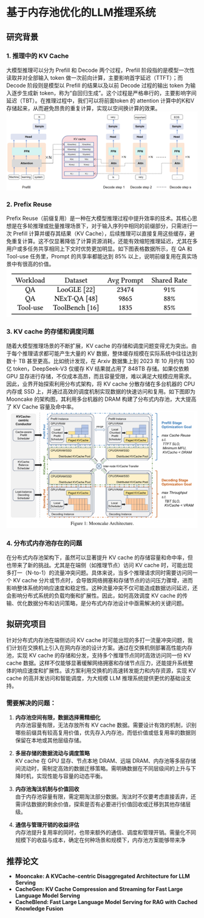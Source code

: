 # 基于内存池优化的LLM推理系统

## 研究背景

### 1. 推理中的 KV Cache
大模型推理可以分为 Prefill 和 Decode 两个过程，Prefill 阶段指的是模型一次性读取并对全部输入 token 做一次前向计算，主要影响首字延迟（TTFT）；而 Decode 阶段则是模型以 Prefill 的结果以及以前 Decode 过程的输出 token 为输入逐步生成新 token，称为“自回归生成”。这个过程是严格串行的，主要影响字间延迟（TBT）。在推理过程中，我们可以将前面token 的 attention 计算中的K和V存储起来，从而避免昂贵的重复计算，实现以空间换计算的效果。
![img](img1.png)

### 2. Prefix Reuse
Prefix Reuse（前缀复用）是一种在大模型推理过程中提升效率的技术。其核心思想是在多轮推理或批量推理场景下，对于输入序列中相同的前缀部分，只需进行一次 Prefill 计算并缓存其结果（KV Cache），后续推理可以直接复用这些缓存，避免重复计算。这不仅显著降低了计算资源消耗，还能有效缩短推理延迟，尤其在多用户或多任务共享相同上下文时优势更加明显。如下图表格数据所示，在 QA 和 Tool-use 任务里，Prompt 的共享率都能达到 85% 以上，说明前缀复用在真实场景中有很高的价值。
![img](img2.png)

### 3. KV cache 的存储和调度问题
随着大模型推理场景的不断扩展，KV cache 的存储和调度问题变得尤为突出。由于每个推理请求都可能产生大量的 KV 数据，整体缓存规模在实际系统中往往达到数十 TB 甚至更高。比如统计发现，在 Arxiv 数据集上到 2023 年 10 月约有 130 亿 token，DeepSeek-V3 仅缓存 KV 结果就占用了 848TB 存储。如果仅依赖 GPU 显存进行存储，不仅成本高昂，而且容量受限，难以满足大规模应用需求。因此，业界开始探索利用分布式架构，将 KV cache 分散存储在多台机器的 CPU 内存或 SSD 上，并通过高效的调度机制实现数据的快速访问和复用。如下图即为 Mooncake 的架构图，其利用多台机器的 DRAM 构建了分布式内存池，大大提高了 KV Cache 容量及命中率。
![img](img3.png)

### 4. 分布式内存池存在的问题
在分布式内存池架构下，虽然可以显著提升 KV cache 的存储容量和命中率，但也带来了新的挑战。尤其是在端侧（如推理节点）访问 KV cache 时，可能出现多打一（N-to-1）的流量冲突问题。具体来说，当多个推理请求同时需要访问同一个 KV cache 分片或节点时，会导致网络拥塞和存储节点的访问压力骤增，进而影响整体系统的响应速度和稳定性。这种流量冲突不仅可能造成数据访问延迟，还会影响分布式系统的负载均衡和扩展性。因此，如何高效调度 KV cache 的传输、优化数据分布和访问策略，是分布式内存池设计中亟需解决的关键问题。

## 拟研究项目

针对分布式内存池在端侧访问 KV cache 时可能出现的多打一流量冲突问题，我们计划在交换机上引入在网内存池的设计方案。通过在交换机侧部署高性能内存池，实现 KV cache 的存储和分发，支持多个推理节点同时高效访问同一份 KV cache 数据。这样不仅能够显著缓解网络拥塞和存储节点压力，还能提升系统整体的响应速度和扩展性。该方案利用交换机的高速转发能力和内存资源，实现 KV cache 的高并发访问和智能调度，为大规模 LLM 推理系统提供更优的基础设支持。

### 需要解决的问题：

1. **内存池空间有限，数据选择需精细化**  
   内存池容量有限，无法存放所有 KV cache 数据。需要设计有效的机制，识别哪些前缀具有较高复用价值，优先存入内存池，而低价值或低复用率的数据则保留在本地或其他层级存储。

2. **多层存储的数据流动与调度策略**  
   KV cache 在 GPU 显存、节点本地 DRAM、远端 DRAM、内存池等多层存储间流动时，需制定高效的数据迁移策略。需明确数据在不同层级间的上升与下降时机，实现性能与容量的动态平衡。

3. **内存池淘汰机制与价值回收**  
   由于内存池容量有限，需定期淘汰部分数据。淘汰时不仅要考虑直接丢弃，还需评估数据的剩余价值，探索是否有必要进行价值回收或迁移到其他存储层级。

4. **通信与管理开销的收益评估**  
   内存池提升复用率的同时，也带来额外的通信、调度和管理开销。需量化不同规模下的收益与成本，确定在何种场景和规模下，内存池方案能够带来净

## 推荐论文
- **Mooncake: A KVCache-centric Disaggregated Architecture for LLM Serving**
- **CacheGen: KV Cache Compression and Streaming for Fast Large Language Model Serving**
- **CacheBlend: Fast Large Language Model Serving for RAG with Cached Knowledge Fusion**